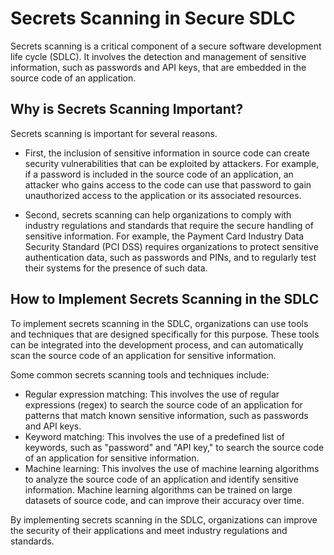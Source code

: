 # Secrets Scanning in Secure SDLC
Secrets scanning is a critical component of a secure software development life cycle (SDLC). It involves the detection and management of sensitive information, such as passwords and API keys, that are embedded in the source code of an application.

## Why is Secrets Scanning Important?
Secrets scanning is important for several reasons.

* First, the inclusion of sensitive information in source code can create security vulnerabilities that can be exploited by attackers. For example, if a password is included in the source code of an application, an attacker who gains access to the code can use that password to gain unauthorized access to the application or its associated resources.

* Second, secrets scanning can help organizations to comply with industry regulations and standards that require the secure handling of sensitive information. For example, the Payment Card Industry Data Security Standard (PCI DSS) requires organizations to protect sensitive authentication data, such as passwords and PINs, and to regularly test their systems for the presence of such data.

## How to Implement Secrets Scanning in the SDLC

To implement secrets scanning in the SDLC, organizations can use tools and techniques that are designed specifically for this purpose. These tools can be integrated into the development process, and can automatically scan the source code of an application for sensitive information.

Some common secrets scanning tools and techniques include:
* Regular expression matching: This involves the use of regular expressions (regex) to search the source code of an application for patterns that match known sensitive information, such as passwords and API keys.
* Keyword matching: This involves the use of a predefined list of keywords, such as "password" and "API key," to search the source code of an application for sensitive information.
* Machine learning: This involves the use of machine learning algorithms to analyze the source code of an application and identify sensitive information. Machine learning algorithms can be trained on large datasets of source code, and can improve their accuracy over time.

By implementing secrets scanning in the SDLC, organizations can improve the security of their applications and meet industry regulations and standards.
